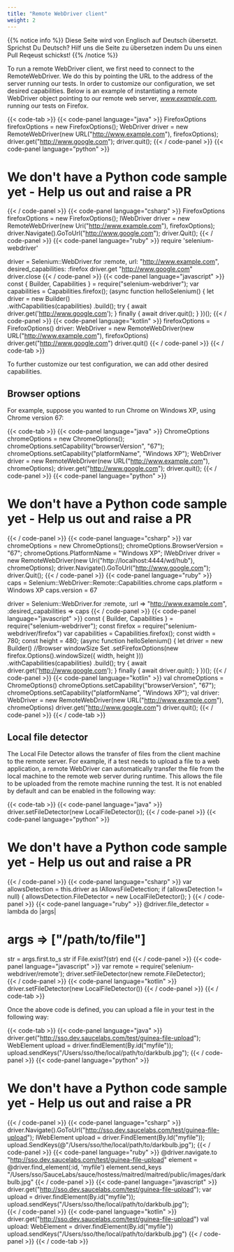 ```yaml
---
title: "Remote WebDriver client"
weight: 2
---
```


{{% notice info %}}
<i class="fas fa-language"></i> Diese Seite wird von Englisch 
auf Deutsch übersetzt. Sprichst Du Deutsch? Hilf uns die Seite 
zu übersetzen indem Du uns einen Pull Reqeust schickst!
 {{% /notice %}}

To run a remote WebDriver client, we first need to connect to the RemoteWebDriver.
We do this by pointing the URL to the address of the server running our tests.
In order to customize our configuration, we set desired capabilities.
Below is an example of instantiating a remote WebDriver object
pointing to our remote web server, _www.example.com_,
running our tests on Firefox.

{{< code-tab >}}
  {{< code-panel language="java" >}}
FirefoxOptions firefoxOptions = new FirefoxOptions();
WebDriver driver = new RemoteWebDriver(new URL("http://www.example.com"), firefoxOptions);
driver.get("http://www.google.com");
driver.quit();
  {{< / code-panel >}}
  {{< code-panel language="python" >}}
# We don't have a Python code sample yet -  Help us out and raise a PR  
  {{< / code-panel >}}
  {{< code-panel language="csharp" >}}
 FirefoxOptions firefoxOptions = new FirefoxOptions();
 IWebDriver driver = new RemoteWebDriver(new Uri("http://www.example.com"), firefoxOptions);
 driver.Navigate().GoToUrl("http://www.google.com");
 driver.Quit();
  {{< / code-panel >}}
  {{< code-panel language="ruby" >}}
require 'selenium-webdriver'

driver = Selenium::WebDriver.for :remote, url: "http://www.example.com", desired_capabilities: :firefox
driver.get "http://www.google.com"
driver.close
  {{< / code-panel >}}
  {{< code-panel language="javascript" >}}
const { Builder, Capabilities } = require("selenium-webdriver");
var capabilities = Capabilities.firefox();
(async function helloSelenium() {
    let driver = new Builder()        
        .withCapabilities(capabilities)
        .build();
    try {
        await driver.get('http://www.google.com');
    } finally {
        await driver.quit();
    }
})(); 
  {{< / code-panel >}}
  {{< code-panel language="kotlin" >}}
firefoxOptions = FirefoxOptions()
driver: WebDriver = new RemoteWebDriver(new URL("http://www.example.com"), firefoxOptions)
driver.get("http://www.google.com")
driver.quit()
  {{< / code-panel >}}
{{< / code-tab >}}


To further customize our test configuration, we can add other desired capabilities.


## Browser options

For example, suppose you wanted to run Chrome on Windows XP,
using Chrome version 67:

{{< code-tab >}}
  {{< code-panel language="java" >}}
ChromeOptions chromeOptions = new ChromeOptions();
chromeOptions.setCapability("browserVersion", "67");
chromeOptions.setCapability("platformName", "Windows XP");
WebDriver driver = new RemoteWebDriver(new URL("http://www.example.com"), chromeOptions);
driver.get("http://www.google.com");
driver.quit();
  {{< / code-panel >}}
  {{< code-panel language="python" >}}
# We don't have a Python code sample yet -  Help us out and raise a PR  
  {{< / code-panel >}}
  {{< code-panel language="csharp" >}}
var chromeOptions = new ChromeOptions();
chromeOptions.BrowserVersion = "67";
chromeOptions.PlatformName = "Windows XP";
IWebDriver driver = new RemoteWebDriver(new Uri("http://localhost:4444/wd/hub"), chromeOptions);
driver.Navigate().GoToUrl("http://www.google.com");
driver.Quit();
  {{< / code-panel >}}
  {{< code-panel language="ruby" >}}
caps = Selenium::WebDriver::Remote::Capabilities.chrome
caps.platform = Windows XP
caps.version = 67

driver = Selenium::WebDriver.for :remote, :url => "http://www.example.com", :desired_capabilities => caps
  {{< / code-panel >}}
  {{< code-panel language="javascript" >}}
const { Builder, Capabilities } = require("selenium-webdriver");
const firefox = require("selenium-webdriver/firefox")
var capabilities = Capabilities.firefox();
const width = 780;
const height = 480;
(async function helloSelenium() {
    let driver = new Builder()
        //Browser windowSize Set
        .setFirefoxOptions(new firefox.Options().windowSize({ width, height }))
        .withCapabilities(capabilities)
        .build();
    try {
        await driver.get('http://www.google.com');
    } finally {
        await driver.quit();
    }
})(); 
  {{< / code-panel >}}
  {{< code-panel language="kotlin" >}}
val chromeOptions = ChromeOptions()
chromeOptions.setCapability("browserVersion", "67");
chromeOptions.setCapability("platformName", "Windows XP");
val driver: WebDriver = new RemoteWebDriver(new URL("http://www.example.com"), chromeOptions)
driver.get("http://www.google.com")
driver.quit();
  {{< / code-panel >}}
{{< / code-tab >}}


## Local file detector

The Local File Detector allows the transfer of files from the client
machine to the remote server.  For example, if a test needs to upload a
file to a web application, a remote WebDriver can automatically transfer
the file from the local machine to the remote web server during
runtime. This allows the file to be uploaded from the remote machine
running the test. It is not enabled by default and can be enabled in
the following way:

{{< code-tab >}}
  {{< code-panel language="java" >}}
driver.setFileDetector(new LocalFileDetector());
  {{< / code-panel >}}
  {{< code-panel language="python" >}}
# We don't have a Python code sample yet -  Help us out and raise a PR  
  {{< / code-panel >}}
  {{< code-panel language="csharp" >}}
var allowsDetection = this.driver as IAllowsFileDetection;
if (allowsDetection != null)
{
   allowsDetection.FileDetector = new LocalFileDetector();
}
  {{< / code-panel >}}
  {{< code-panel language="ruby" >}}
@driver.file_detector = lambda do |args|
  # args => ["/path/to/file"]
  str = args.first.to_s
  str if File.exist?(str)
end
  {{< / code-panel >}}
  {{< code-panel language="javascript" >}}
var remote = require('selenium-webdriver/remote');
driver.setFileDetector(new remote.FileDetector);  
  {{< / code-panel >}}
  {{< code-panel language="kotlin" >}}
driver.setFileDetector(new LocalFileDetector())
  {{< / code-panel >}}
{{< / code-tab >}}

Once the above code is defined, you can upload a file in your test in the following way:

{{< code-tab >}}
  {{< code-panel language="java" >}}
driver.get("http://sso.dev.saucelabs.com/test/guinea-file-upload");
WebElement upload = driver.findElement(By.id("myfile"));
upload.sendKeys("/Users/sso/the/local/path/to/darkbulb.jpg");
  {{< / code-panel >}}
  {{< code-panel language="python" >}}
# We don't have a Python code sample yet -  Help us out and raise a PR  
  {{< / code-panel >}}
  {{< code-panel language="csharp" >}}
driver.Navigate().GoToUrl("http://sso.dev.saucelabs.com/test/guinea-file-upload");
IWebElement upload = driver.FindElement(By.Id("myfile"));
upload.SendKeys(@"/Users/sso/the/local/path/to/darkbulb.jpg");
  {{< / code-panel >}}
  {{< code-panel language="ruby" >}}
@driver.navigate.to "http://sso.dev.saucelabs.com/test/guinea-file-upload"
    element = @driver.find_element(:id, 'myfile')
    element.send_keys "/Users/sso/SauceLabs/sauce/hostess/maitred/maitred/public/images/darkbulb.jpg"
  {{< / code-panel >}}
  {{< code-panel language="javascript" >}}
driver.get("http://sso.dev.saucelabs.com/test/guinea-file-upload");
var upload = driver.findElement(By.id("myfile"));
upload.sendKeys("/Users/sso/the/local/path/to/darkbulb.jpg");  
  {{< / code-panel >}}
  {{< code-panel language="kotlin" >}}
driver.get("http://sso.dev.saucelabs.com/test/guinea-file-upload")
val upload: WebElement = driver.findElement(By.id("myfile"))
upload.sendKeys("/Users/sso/the/local/path/to/darkbulb.jpg")
  {{< / code-panel >}}
{{< / code-tab >}}
